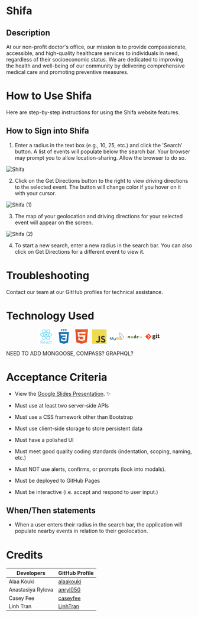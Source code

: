 # Shifa
         
## Description

At our non-profit doctor's office, our mission is to provide compassionate, accessible, and high-quality healthcare services to individuals in need, regardless of their socioeconomic status. We are dedicated to improving the health and well-being of our community by delivering comprehensive medical care and promoting preventive measures.


# How to Use Shifa

Here are  step-by-step instructions for using the Shifa website features.

## How to Sign into Shifa
1. Enter a radius in the text box (e.g., 10, 25, etc.) and click the 'Search' button. A list of events will populate below the search bar. Your browser may prompt you to allow location-sharing. Allow the browser to do so.

![Shifa](https://user-images.githubusercontent.com/118693401/219531900-0edbefac-198c-4f20-ad11-914ebb167796.png)



2. Click on the Get Directions button to the right to view driving directions to the selected event. The button will change color if you hover on it with your cursor.

![Shifa (1)](https://user-images.githubusercontent.com/118693401/219531992-9178ccc5-e629-45a5-adb1-56cf3fb5c7d1.png)



3. The map of your geolocation and driving directions for your selected event will appear on the screen.

![Shifa (2)](https://user-images.githubusercontent.com/118693401/219532114-9a9daa84-ef07-43d9-bc6a-28d49dd751c4.png)



4. To start a new search, enter a new radius in the search bar. You can also click on Get Directions for a different event to view it.

# Troubleshooting

Contact our team at our GitHub profiles for technical assistance.

# Technology Used

<div align="center">
  
  <img src="https://github.com/devicons/devicon/blob/master/icons/react/react-original-wordmark.svg" title="React" alt="React" width="40" height="40"/>&nbsp;
  <img src="https://github.com/devicons/devicon/blob/master/icons/css3/css3-plain-wordmark.svg"  title="CSS3" alt="CSS" width="40" height="40"/>&nbsp;
  <img src="https://github.com/devicons/devicon/blob/master/icons/html5/html5-original.svg" title="HTML5" alt="HTML" width="40" height="40"/>&nbsp;
  <img src="https://github.com/devicons/devicon/blob/master/icons/javascript/javascript-original.svg" title="JavaScript" alt="JavaScript" width="40" height="40"/>&nbsp;
  <img src="https://github.com/devicons/devicon/blob/master/icons/mysql/mysql-original-wordmark.svg" title="MySQL"  alt="MySQL" width="40" height="40"/>&nbsp;
  <img src="https://github.com/devicons/devicon/blob/master/icons/nodejs/nodejs-original-wordmark.svg" title="NodeJS" alt="NodeJS" width="40" height="40"/>&nbsp;
  <img src="https://github.com/devicons/devicon/blob/master/icons/git/git-original-wordmark.svg" title="Git" alt="Git" width="40" height="40"/>
</div>


NEED TO ADD MONGOOSE, COMPASS? GRAPHQL?


# Acceptance Criteria

* View the [Google Slides Presentation](https://docs.google.com/presentation/d/1ql_dwRZoohJV3LKtCjuISpeVdkXhfl-6_2kuPeaoEF8/edit#slide=id.g29f43f0a72_0_10). ✨

* Must use at least two server-side APIs
* Must use a CSS framework other than Bootstrap
* Must use client-side storage to store persistent data
* Must have a polished UI
* Must meet good quality coding standards (indentation, scoping, naming, etc.)
* Must NOT use alerts, confirms, or prompts (look into modals).
* Must be deployed to GitHub Pages
* Must be interactive (i.e. accept and respond to user input.)

## When/Then statements
* When a user enters their radius in the search bar, the application will populate nearby events in relation to their geolocation.


# Credits 

| Developers         | GitHub Profile|
| -----------  | ----------- |
|Alaa Kouki | [alaakouki](https://github.com/alaakouki)  |
|Anastasiya Rylova|[anryl050](https://github.com/anryl050)
|Casey Fee|[caseyfee](https://github.com/caseyfee)
|Linh Tran|[LinhTran](https://github.com/linhntran) |



